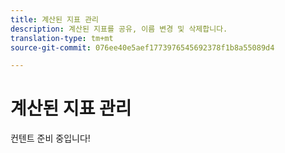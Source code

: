 ```yaml
---
title: 계산된 지표 관리
description: 계산된 지표를 공유, 이름 변경 및 삭제합니다.
translation-type: tm+mt
source-git-commit: 076ee40e5aef1773976545692378f1b8a55089d4

---
```



# 계산된 지표 관리

컨텐트 준비 중입니다!
